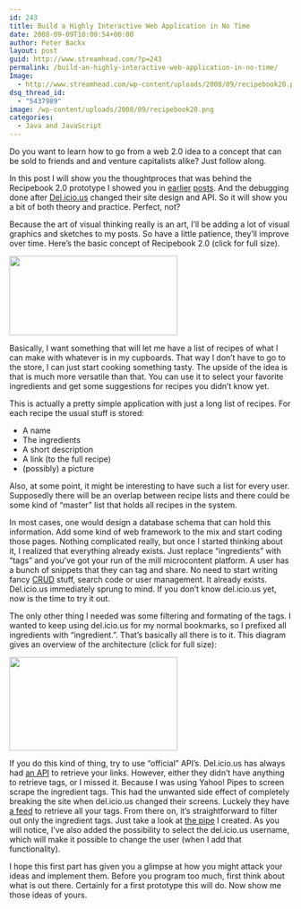 ```yaml
---
id: 243
title: Build a Highly Interactive Web Application in No Time
date: 2008-09-09T10:00:54+00:00
author: Peter Backx
layout: post
guid: http://www.streamhead.com/?p=243
permalink: /build-an-highly-interactive-web-application-in-no-time/
Image:
  - http://www.streamhead.com/wp-content/uploads/2008/09/recipebook20.png
dsq_thread_id:
  - "5437989"
image: /wp-content/uploads/2008/09/recipebook20.png
categories:
  - Java and JavaScript
---
```

Do you want to learn how to go from a web 2.0 idea to a concept that can be sold to friends and and venture capitalists alike? Just follow along.

In this post I will show you the thoughtproces that was behind the Recipebook 2.0 prototype I showed you in <a title="free clipart for your site" href="http://www.streamhead.com/?p=133" target="_blank">earlier</a> <a title="Recipebook 2.0 prototype" href="http://www.streamhead.com/?p=120" target="_blank">posts</a>. And the debugging done after <a title="del.icio.us bookmarks for the web" href="http://delicious.com/" target="_blank">Del.icio.us</a> changed their site design and API. So it will show you a bit of both theory and practice. Perfect, not?

Because the art of visual thinking really is an art, I&#8217;ll be adding a lot of visual graphics and sketches to my posts. So have a little patience, they&#8217;ll improve over time. Here&#8217;s the basic concept of Recipebook 2.0 (click for full size).

[<img class="alignnone size-medium wp-image-245" title="Recipebook 2.0  The idea" src="http://www.streamhead.com/wp-content/uploads/2008/09/recipebook20idea-300x142.png" alt="" width="300" height="142" srcset="http://www.streamhead.com/wp-content/uploads/2008/09/recipebook20idea-300x142.png 300w, http://www.streamhead.com/wp-content/uploads/2008/09/recipebook20idea.png 568w" sizes="(max-width: 300px) 100vw, 300px" />](http://www.streamhead.com/wp-content/uploads/2008/09/recipebook20idea.png)

Basically, I want something that will let me have a list of recipes of what I can make with whatever is in my cupboards. That way I don&#8217;t have to go to the store, I can just start cooking something tasty. The upside of the idea is that is much more versatile than that. You can use it to select your favorite ingredients and get some suggestions for recipes you didn&#8217;t know yet.

This is actually a pretty simple application with just a long list of recipes. For each recipe the usual stuff is stored:

  * A name
  * The ingredients
  * A short description
  * A link (to the full recipe)
  * (possibly) a picture

Also, at some point, it might be interesting to have such a list for every user. Supposedly there will be an overlap between recipe lists and there could be some kind of &#8220;master&#8221; list that holds all recipes in the system.

In most cases, one would design a database schema that can hold this information. Add some kind of web framework to the mix and start coding those pages. Nothing complicated really, but once I started thinking about it, I realized that everything already exists. Just replace &#8220;ingredients&#8221; with &#8220;tags&#8221; and you&#8217;ve got your run of the mill microcontent platform. A user has a bunch of snippets that they can tag and share. No need to start writing fancy <a title="Create, read, update, delete" href="http://en.wikipedia.org/wiki/CRUD_(acronym)" target="_blank">CRUD</a> stuff, search code or user management. It already exists. Del.icio.us immediately sprung to mind. If you don&#8217;t know del.icio.us yet, now is the time to try it out.

The only other thing I needed was some filtering and formating of the tags. I wanted to keep using del.icio.us for my normal bookmarks, so I prefixed all ingredients with &#8220;ingredient.&#8221;. That&#8217;s basically all there is to it. This diagram gives an overview of the architecture (click for full size):

[<img class="alignnone size-medium wp-image-246" title="Recipebook 2.0 - architecture" src="http://www.streamhead.com/wp-content/uploads/2008/09/recipebook20architecture-300x167.png" alt="" width="300" height="167" srcset="http://www.streamhead.com/wp-content/uploads/2008/09/recipebook20architecture-300x167.png 300w, http://www.streamhead.com/wp-content/uploads/2008/09/recipebook20architecture.png 598w" sizes="(max-width: 300px) 100vw, 300px" />](http://www.streamhead.com/wp-content/uploads/2008/09/recipebook20architecture.png)

If you do this kind of thing, try to use &#8220;official&#8221; API&#8217;s. Del.icio.us has always had <a title="Del.icio.us API" href="http://delicious.com/help/tools" target="_blank">an API</a> to retrieve your links. However, either they didn&#8217;t have anything to retrieve tags, or I missed it. Because I was using Yahoo! Pipes to screen scrape the ingredient tags. This had the unwanted side effect of completely breaking the site when del.icio.us changed their screens. Luckely they have <a title="del.icio.us feeds" href="http://delicious.com/help/feeds" target="_blank">a feed</a> to retrieve all your tags. From there on, it&#8217;s straightforward to filter out only the ingredient tags. Just take a look at <a title="ingredient filtering pipe" href="http://pipes.yahoo.com/streamhead/7Lxs970t3RGOzUHQy6ky6g" target="_blank">the pipe</a> I created. As you will notice, I&#8217;ve also added the possibility to select the del.icio.us username, which will make it possible to change the user (when I add that functionality).

I hope this first part has given you a glimpse at how you might attack your ideas and implement them. Before you program too much, first think about what is out there. Certainly for a first prototype this will do. Now show me those ideas of yours.

<!-- AddThis Advanced Settings generic via filter on the_content -->

<!-- AddThis Share Buttons generic via filter on the_content -->